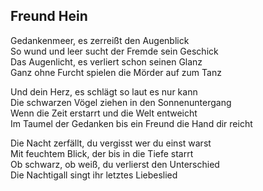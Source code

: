 ## Freund Hein

Gedankenmeer, es zerreißt den Augenblick  
So wund und leer sucht der Fremde sein Geschick  
Das Augenlicht, es verliert schon seinen Glanz  
Ganz ohne Furcht spielen die Mörder auf zum Tanz

Und dein Herz, es schlägt so laut es nur kann  
Die schwarzen Vögel ziehen in den Sonnenuntergang  
Wenn die Zeit erstarrt und die Welt entweicht  
Im Taumel der Gedanken bis ein Freund die Hand dir reicht

Die Nacht zerfällt, du vergisst wer du einst warst  
Mit feuchtem Blick, der bis in die Tiefe starrt  
Ob schwarz, ob weiß, du verlierst den Unterschied  
Die Nachtigall singt ihr letztes Liebeslied
